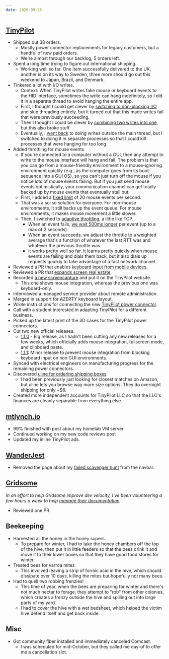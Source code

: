 ```yaml
---
date: 2020-09-25
---
```


## [TinyPilot](https://tinypilotkvm.com)

- Shipped out 38 orders.
  - Mostly power connector replacements for legacy customers, but a handful of new paid orders.
  - We're almost through our backlog, 5 orders left.
- Spent a long time trying to figure out international shipping.
  - Working well so far. One item successfully delivered to the UK, another is on its way to Sweden, three more should go out this weekend to Japan, Brazil, and Denmark.
- Tinkered a lot with I/O writes.
  - Context: When TinyPilot writes fake mouse or keyboard events to the HID interface, sometimes the write can hang indefinitely, so I did it in a separate thread to avoid hanging the entire app.
  - First, I thought I could get clever by [switching to non-blocking I/O](https://github.com/mtlynch/tinypilot/pull/248) and skip threading entirely, but it turned out that this made writes fail that were previously succeeding.
  - Then I thought I could be clever by [combining two writes into one](https://github.com/mtlynch/tinypilot/pull/252), but this also broke stuff.
  - Eventually, I [went back](https://github.com/mtlynch/tinypilot/pull/257) to doing writes outside the main thread, but I switched to doing it in separate processes so that I could kill processes that were hanging for too long.
- Added throttling for mouse events
  - If you're connected to a computer without a GUI, then any attempt to write to the mouse interface will hang and fail. The problem is that you can go from a mouse-friendly environment to a mouse-ignoring environment quickly (e.g., as the computer goes from its boot sequence into a GUI OS), so you can't just turn off the mouse if you notice lots of mouse events failing. But if you just send mouse events optimistically, your communication channel can get totally backed up by mouse events that eventually stall out.
  - First, I added a [fixed limit](https://github.com/mtlynch/tinypilot/pull/250) of 20 mouse events per second.
  - That was a so-so solution for everyone. For non-mouse environments, it still backs up the event queue. For mouse environments, it makes mouse movement a little slower.
  - Then, I switched to [adaptive throttling](https://github.com/mtlynch/tinypilot/pull/269), a little like TCP.
    - When an event fails, [we wait 500ms longer](https://github.com/mtlynch/tinypilot/blob/d7439638e5279164db04c474ede38c4f9ce21996/app/static/js/app.js#L114-L132) per event (up to a max of 2 seconds)
    - When an event succeeds, we adjust the throttle to a weighted average that's a function of whatever the last RTT was and whatever the previous throttle was.
    - It works pretty well so far. It learns pretty quickly when mouse events are failing and dials them back, but it also dials up requests quickly to take advantage of a fast network channel.
- Reviewed a PR that enables [keyboard input from mobile devices](https://github.com/mtlynch/tinypilot/pull/266).
- Reviewed a PR that [expands screen real estate](https://github.com/mtlynch/tinypilot/pull/237).
- Recorded [a new screencapture](https://tinypilotkvm.com/images/bios-mouse.gif) and put it on the TinyPilot website.
  - This one shows mouse integration, whereas the previous one was keyboard-only.
- Interviewed a managed service provider about remote administration.
- Merged in support for AZERTY keyboard layout.
- Wrote instructions for connecting the new [TinyPilot power connector](https://tinypilotkvm.com/product/tinypilot-power-connector).
- Call with a student interested in adapting TinyPilot for a different business.
- Picked up the latest print of the 3D cases for the TinyPilot power connectors.
- Cut two new official releases.
  - [1.1.0](https://github.com/mtlynch/tinypilot/releases/tag/1.1.0) - Big release, as I hadn't been cutting any new releases for a few weeks, which officially adds mouse integration, fullscreen mode, and clipboard paste.
  - [1.1.1](https://github.com/mtlynch/tinypilot/releases/tag/1.1.1): Minor release to prevent mouse integration from blocking keyboard input on non GUI environments.
- Synced with electrical engineers on manufacturing progress for the remaining power connectors.
- Discovered [uline for ordering shipping boxes](https://www.uline.com/Product/GuidedNav?t=184360&dup=over)
  - I had been previously just looking for closest matches on Amazon, but uline lets you browse way more size options. They do overnight shipping for only ~$6.
- Created more independent accounts for TinyPilot LLC so that the LLC's finances are cleanly separable from everything else.

## [mtlynch.io](https://mtlynch.io)

- 99% finished with post about my homelab VM server
- Continued working on my new code reviews post
- Updated my inline TinyPilot ads.

## [WanderJest](https://wanderjest.com)

- Removed the page about my [failed scavenger hunt](https://wanderjest.com/scavenger-hunt) from the navbar.

## [Gridsome](https://gridsome.org)

_In an effort to help Gridsome improve dev velocity, I've been volunteering a few hours a week to help [manage their documentation](https://github.com/gridsome/gridsome.org)._

- Reviewed one PR.

## Beekeeping

- Harvested all the honey in the honey supers.
  - To prepare for winter, I had to take the honey chambers off the top of the hive, then put it in little feeders so that the bees drink it and move it to their lower boxes so that they have good food stores for winter.
- Treated bees for varroa mites
  - This involved leaving a strip of formic acid in the hive, which should dissipate over 10 days, killing the mites but hopefully not many bees.
- Had to quell two robbing frenzies!
  - This time of year, when the bees are preparing for winter and there's not much nectar to forage, they attempt to "rob" from other colonies, which creates a frenzy outside the hive and spilling out into large parts of my yard.
  - I had to cover the hive with a wet bedsheet, which helped the victim hive defend itself and get back inside.

## Misc

- Got community fiber installed and immediately canceled Comcast.
  - I was scheduled for mid-October, but they called me day-of to offer me a cancellation slot.
